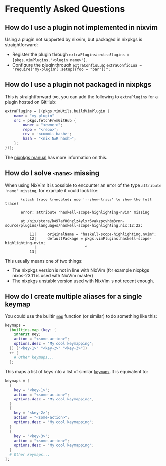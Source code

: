 # Frequently Asked Questions

## How do I use a plugin not implemented in nixvim

Using a plugin not supported by nixvim, but packaged in nixpkgs is straightforward:

- Register the plugin through `extraPlugins`: `extraPlugins = [pkgs.vimPlugins."<plugin name>"]`.
- Configure the plugin through `extraConfigLua`: `extraConfigLua = "require('my-plugin').setup({foo = "bar"})";`

## How do I use a plugin not packaged in nixpkgs

This is straightforward too, you can add the following to `extraPlugins` for a plugin hosted on GitHub:

```nix
extraPlugins = [(pkgs.vimUtils.buildVimPlugin {
    name = "my-plugin";
    src = pkgs.fetchFromGitHub {
        owner = "<owner>";
        repo = "<repo>";
        rev = "<commit hash>";
        hash = "<nix NAR hash>";
    };
})];
```

The [nixpkgs manual](https://nixos.org/manual/nixpkgs/stable/#managing-plugins-with-vim-packages) has more information on this.

## How do I solve `<name>` missing

When using NixVim it is possible to encounter an error of the type `attribute 'name' missing`, for example it could look like:

```
       (stack trace truncated; use '--show-trace' to show the full trace)

       error: attribute 'haskell-scope-highlighting-nvim' missing

       at /nix/store/k897af00nzlz4ylxr5vakzpcvh6m3rnn-source/plugins/languages/haskell-scope-highlighting.nix:12:22:

           11|     originalName = "haskell-scope-highlighting.nvim";
           12|     defaultPackage = pkgs.vimPlugins.haskell-scope-highlighting-nvim;
             |                      ^
           13|
```

This usually means one of two things:
- The nixpkgs version is not in line with NixVim (for example nixpkgs nixos-23.11 is used with NixVim master)
- The nixpkgs unstable version used with NixVim is not recent enough.

## How do I create multiple aliases for a single keymap

You could use the builtin [`map`] function (or similar) to do something like this:

```nix
keymaps =
  (builtins.map (key: {
    inherit key;
    action = "<some-action>";
    options.desc = "My cool keymapping";
  }) ["<key-1>" "<key-2>" "<key-3>"])
  ++ [
    # Other keymaps...
  ];
```

This maps a list of keys into a list of similar [`keymaps`]. It is equivalent to:

```nix
keymaps = [
  {
    key = "<key-1>";
    action = "<some-action>";
    options.desc = "My cool keymapping";
  }
  {
    key = "<key-2>";
    action = "<some-action>";
    options.desc = "My cool keymapping";
  }
  {
    key = "<key-3>";
    action = "<some-action>";
    options.desc = "My cool keymapping";
  }
  # Other keymaps...
];
```

[`map`]: https://nixos.org/manual/nix/stable/language/builtins#builtins-map
[`keymaps`]: ../keymaps
